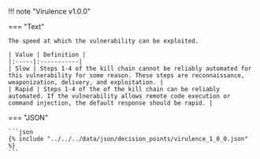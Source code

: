 <!-- This content is autogenerated by doctools.py. Do not Edit. -->
!!! note "Virulence v1.0.0"

=== "Text"

    The speed at which the vulnerability can be exploited.

    | Value | Definition |
    |:-----|:-----------|
    | Slow | Steps 1-4 of the kill chain cannot be reliably automated for this vulnerability for some reason. These steps are reconnaissance, weaponization, delivery, and exploitation. |
    | Rapid | Steps 1-4 of the of the kill chain can be reliably automated. If the vulnerability allows remote code execution or command injection, the default response should be rapid. |
    
=== "JSON"

    ```json
    {% include "../../../data/json/decision_points/virulence_1_0_0.json" %}
    ```
